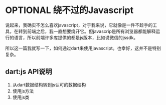 # OPTIONAL 绕不过的Javascript

说起来，我确实不怎么喜欢javascript，对于我来说，它就像是一件不趁手的工具，在转到前端之后，我一直想要绕开它。但javascrip是所有浏览器都能解释运行的语言，所以前端许多库提供的都是js版本，比如说微信的jssdk。

所以这一篇我就写一下，如何通过dart来使用javascript。也幸好，这并不是特别复杂。

## dart:js API说明

1. 从dart数据结构转到js认可的数据结构
2. 使用js方法
3. 使用js类
